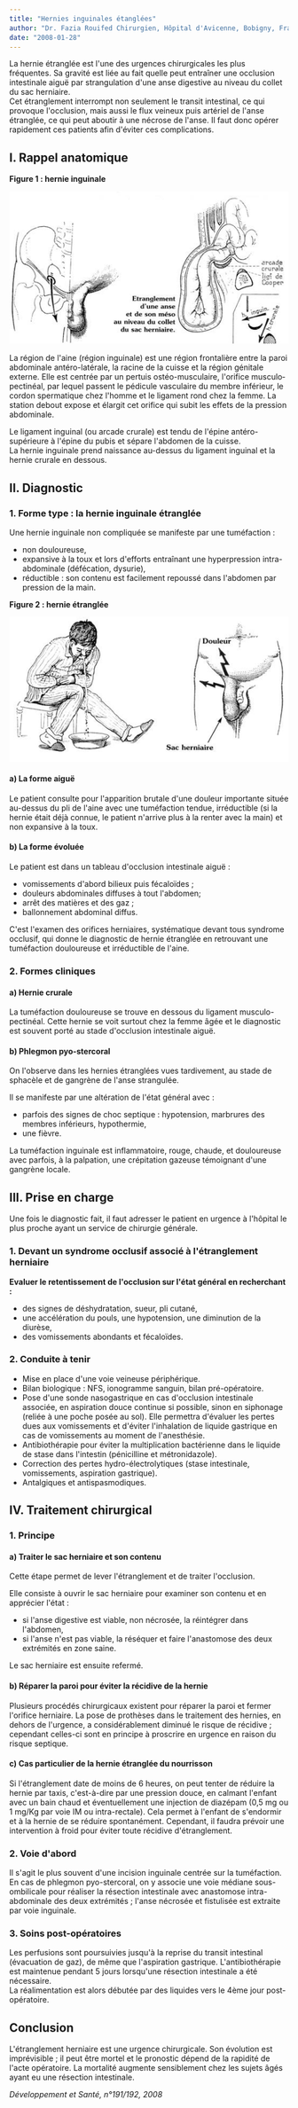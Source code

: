 ```yaml
---
title: "Hernies inguinales étanglées"
author: "Dr. Fazia Rouifed Chirurgien, Hôpital d'Avicenne, Bobigny, France."
date: "2008-01-28"
---
```


<div class="teaser"><p>La hernie étranglée est l'une des urgences chirurgicales les plus fréquentes. Sa gravité est liée au fait quelle peut entraîner une occlusion intestinale aiguë par strangulation d'une anse digesti­ve au niveau du collet du sac herniaire.<br />
Cet étranglement interrompt non seulement le transit intestinal, ce qui provoque l'occlusion, mais aussi le flux veineux puis artériel de l'anse étranglée, ce qui peut aboutir à une nécrose de l'anse. Il faut donc opérer rapidement ces patients afin d'éviter ces complications.</p></div>

## I. Rappel anatomique

**Figure 1 : hernie inguinale**

![](image002-7.jpg)

La région de l'aine (région inguinale) est une région frontalière entre la paroi abdominale antéro-latérale, la racine de la cuisse et la région génitale externe. Elle est centrée par un pertuis ostéo-musculaire, l'orifice musculo­pectinéal, par lequel passent le pédicule vas­culaire du membre inférieur, le cordon sper­matique chez l'homme et le ligament rond chez la femme. La station debout expose et élargit cet orifice qui subit les effets de la pres­sion abdominale.

Le ligament inguinal (ou arcade crurale) est tendu de l'épine antéro-supérieure à l'épine du pubis et sépare l'abdomen de la cuisse.  
La hernie inguinale prend naissance au-dessus du ligament inguinal et la hernie crurale en dessous.

## II. Diagnostic

### 1. Forme type : la hernie inguinale étranglée

Une hernie inguinale non compliquée se manifeste par une tuméfaction :

- non douloureuse,
- expansive à la toux et lors d'efforts entraî­nant une hyperpression intra-abdominale (défécation, dysurie),
- réductible : son contenu est facilement repoussé dans l'abdomen par pression de la main.

**Figure 2 : hernie étranglée**

![](image004-7.jpg)

#### a) La forme aiguë

Le patient consulte pour l'apparition brutale d'une douleur importante située au-dessus du pli de l'aine avec une tuméfaction tendue, irréductible (si la hernie était déjà connue, le patient n'arrive plus à la renter avec la main) et non expansive à la toux.

#### b) La forme évoluée

Le patient est dans un tableau d'occlusion intestinale aiguë :

- vomissements d'abord bilieux puis fécaloïdes ;
- douleurs abdominales diffuses à tout l'abdo­men;
- arrêt des matières et des gaz ;
- ballonnement abdominal diffus.

C'est l'examen des orifices herniaires, systé­matique devant tous syndrome occlusif, qui donne le diagnostic de hernie étranglée en retrouvant une tuméfaction douloureuse et irréductible de l'aine.

### 2. Formes cliniques

#### a) Hernie crurale

La tuméfaction douloureuse se trouve en dessous du ligament musculo-pectinéal. Cette hernie se voit surtout chez la femme âgée et le diagnostic est souvent porté au stade d'occlusion intestinale aiguë.

#### b) Phlegmon pyo-stercoral

On l'observe dans les hernies étranglées vues tardivement, au stade de sphacèle et de gan­grène de l'anse strangulée.

Il se manifeste par une altération de l'état général avec :

- parfois des signes de choc septique : hypo­tension, marbrures des membres inférieurs, hypothermie,
- une fièvre.

La tuméfaction inguinale est inflammatoire, rouge, chaude, et douloureuse avec parfois, à la palpation, une crépitation gazeuse témoi­gnant d'une gangrène locale.

## III. Prise en charge

Une fois le diagnostic fait, il faut adresser le patient en urgence à l'hôpital le plus proche ayant un service de chirurgie générale.

### 1. Devant un syndrome occlusif associé à l'étranglement herniaire

**Evaluer le retentissement de l'occlusion sur l'état général en recherchant :**

- des signes de déshydratation, sueur, pli cutané,
- une accélération du pouls, une hypotension, une diminution de la diurèse,
- des vomissements abondants et fécaloïdes.

### 2. Conduite à tenir

- Mise en place d'une voie veineuse périphé­rique.
- Bilan biologique : NFS, ionogramme san­guin, bilan pré-opératoire.
- Pose d'une sonde nasogastrique en cas d'occlusion intestinale associée, en aspira­tion douce continue si possible, sinon en siphonage (reliée à une poche posée au sol). Elle permettra d'évaluer les pertes dues aux vomissements et d'éviter l'inhalation de liqui­de gastrique en cas de vomissements au moment de l'anesthésie.
- Antibiothérapie pour éviter la multiplication bactérienne dans le liquide de stase dans l'intestin (pénicilline et métronidazole).
- Correction des pertes hydro-électrolytiques (stase intestinale, vomissements, aspiration gastrique).
- Antalgiques et antispasmodiques.

## IV. Traitement chirurgical

### 1. Principe

#### a) Traiter le sac herniaire et son contenu

Cette étape permet de lever l'étranglement et de traiter l'occlusion.

Elle consiste à ouvrir le sac herniaire pour examiner son contenu et en apprécier l'état :

- si l'anse digestive est viable, non nécrosée, la réintégrer dans l'abdomen,
- si l'anse n'est pas viable, la réséquer et faire l'anastomose des deux extrémités en zone saine.

Le sac herniaire est ensuite refermé.

#### b) Réparer la paroi pour éviter la récidive de la hernie

Plusieurs procédés chirurgicaux existent pour réparer la paroi et fermer l'orifice herniaire. La pose de prothèses dans le traitement des hernies, en dehors de l'urgence, a considéra­blement diminué le risque de récidive ; cepen­dant celles-ci sont en principe à proscrire en urgence en raison du risque septique.

#### c) Cas particulier de la hernie étranglée du nourrisson

Si l'étranglement date de moins de 6 heures, on peut tenter de réduire la hernie par taxis, c'est-à-dire par une pression douce, en cal­mant l'enfant avec un bain chaud et éventuel­lement une injection de diazépam (0,5 mg ou 1 mg/Kg par voie IM ou intra-rectale). Cela permet à l'enfant de s'endormir et à la hernie de se réduire spontanément. Cependant, il faudra prévoir une intervention à froid pour éviter toute récidive d'étranglement.

### 2. Voie d'abord

Il s'agit le plus souvent d'une incision inguina­le centrée sur la tuméfaction. En cas de phlegmon pyo-stercoral, on y associe une voie médiane sous-ombilicale pour réali­ser la résection intestinale avec anastomose intra-abdominale des deux extrémités ; l'anse nécrosée et fistulisée est extraite par voie inguinale.

### 3. Soins post-opératoires

Les perfusions sont poursuivies jusqu'à la reprise du transit intestinal (évacuation de gaz), de même que l'aspiration gastrique. L'antibio­thérapie est maintenue pendant 5 jours lors­qu'une résection intestinale a été nécessaire.  
La réalimentation est alors débutée par des liquides vers le 4ème jour post-opératoire.

## Conclusion

L'étranglement herniaire est une urgence chirurgicale. Son évolution est imprévisible ; il peut être mortel et le pronostic dépend de la rapidité de l'acte opératoire. La mortalité augmente sensiblement chez les sujets âgés ayant eu une résection intestinale.

*Développement et Santé, n°191/192, 2008*
